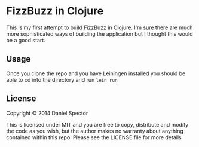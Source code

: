 # FizzBuzz in Clojure

This is my first attempt to build FizzBuzz in Clojure. I'm sure there are much more sophisticated ways of building the application but I thought this would be a good start.
## Usage

Once you clone the repo and you have Leiningen installed you should be able to cd into the directory and run ```lein run```

## License

Copyright © 2014 Daniel Spector

This is licensed under MIT and you are free to copy, distribute and modify the code as you wish, but the author makes no warranty about anything contained within this repo. Please see the LICENSE file for more details
